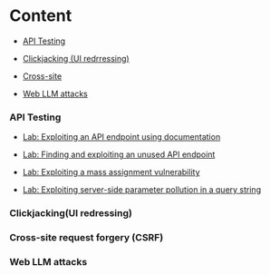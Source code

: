 # Content

- [API Testing]()

- [Clickjacking (UI redrressing)]()

- [Cross-site]()

- [Web LLM attacks]()

### API Testing

- [Lab: Exploiting an API endpoint using documentation]()

- [Lab: Finding and exploiting an unused API endpoint]()

- [Lab: Exploiting a mass assignment vulnerability]()

- [Lab: Exploiting server-side parameter pollution in a query string]()


### Clickjacking(UI redressing)

### Cross-site request forgery (CSRF)

### Web LLM attacks